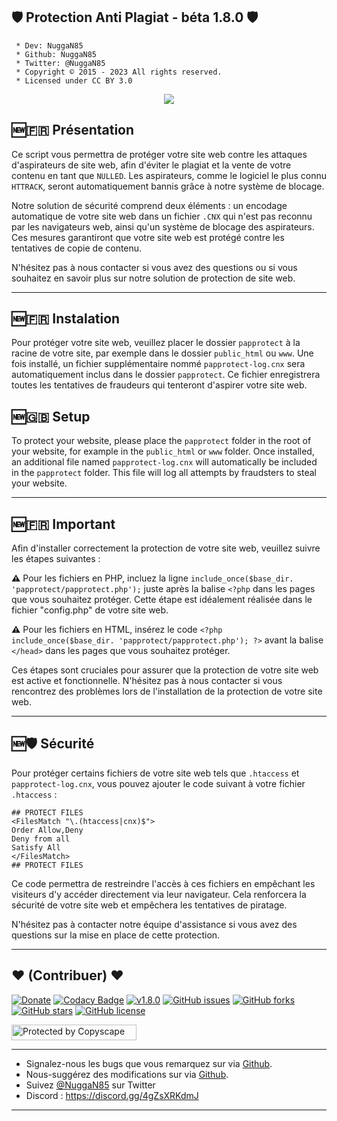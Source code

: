 ## 🛡️ Protection Anti Plagiat - béta 1.8.0 🛡️

```
 * Dev: NuggaN85
 * Github: NuggaN85
 * Twitter: @NuggaN85
 * Copyright © 2015 - 2023 All rights reserved.
 * Licensed under CC BY 3.0
```

<div style="text-align:center"><img src ="https://external-content.duckduckgo.com/iu/?u=https%3A%2F%2Fwww.fidelizarte.pt%2Fblog%2Fwp-content%2Fuploads%2F2019%2F09%2F1_1-1024x561.png&f=1&nofb=1&ipt=df1e87f6a3b8113e33f15c4caaa78c0c30d8160ea2c93d09ca1bd5fee5c866a7&ipo=images" /></div>

## 🆕<strong>🇫🇷</strong> Présentation

Ce script vous permettra de protéger votre site web contre les attaques d'aspirateurs de site web, afin d'éviter le plagiat et la vente de votre contenu en tant que `NULLED`. Les aspirateurs, comme le logiciel le plus connu `HTTRACK`, seront automatiquement bannis grâce à notre système de blocage.

Notre solution de sécurité comprend deux éléments : un encodage automatique de votre site web dans un fichier `.CNX` qui n'est pas reconnu par les navigateurs web, ainsi qu'un système de blocage des aspirateurs. Ces mesures garantiront que votre site web est protégé contre les tentatives de copie de contenu.

N'hésitez pas à nous contacter si vous avez des questions ou si vous souhaitez en savoir plus sur notre solution de protection de site web.

--------------------------------------------------------------------------------------------------------------------------------------

## 🆕<strong>🇫🇷</strong> Instalation

Pour protéger votre site web, veuillez placer le dossier `papprotect` à la racine de votre site, par exemple dans le dossier `public_html` ou `www`. Une fois installé, un fichier supplémentaire nommé `papprotect-log.cnx` sera automatiquement inclus dans le dossier `papprotect`. Ce fichier enregistrera toutes les tentatives de fraudeurs qui tenteront d'aspirer votre site web.

## 🆕<strong>🇬🇧</strong> Setup

To protect your website, please place the `papprotect` folder in the root of your website, for example in the `public_html` or `www` folder. Once installed, an additional file named `papprotect-log.cnx` will automatically be included in the `papprotect` folder. This file will log all attempts by fraudsters to steal your website.

--------------------------------------------------------------------------------------------------------------------------------------

## 🆕<strong>🇫🇷</strong> Important

Afin d'installer correctement la protection de votre site web, veuillez suivre les étapes suivantes :

<strong>⚠️</strong>
Pour les fichiers en PHP, incluez la ligne `include_once($base_dir. 'papprotect/papprotect.php');` juste après la balise `<?php` dans les pages que vous souhaitez protéger. Cette étape est idéalement réalisée dans le fichier "config.php" de votre site web.

<strong>⚠️</strong>
Pour les fichiers en HTML, insérez le code `<?php include_once($base_dir. 'papprotect/papprotect.php'); ?>` avant la balise `</head>` dans les pages que vous souhaitez protéger.

Ces étapes sont cruciales pour assurer que la protection de votre site web est active et fonctionnelle. N'hésitez pas à nous contacter si vous rencontrez des problèmes lors de l'installation de la protection de votre site web.

--------------------------------------------------------------------------------------------------------------------------------------

## 🆕<strong>🛡️</strong> Sécurité
Pour protéger certains fichiers de votre site web tels que `.htaccess` et `papprotect-log.cnx`, vous pouvez ajouter le code suivant à votre fichier `.htaccess` :

```
## PROTECT FILES
<FilesMatch "\.(htaccess|cnx)$">
Order Allow,Deny
Deny from all
Satisfy All
</FilesMatch>
## PROTECT FILES
```

Ce code permettra de restreindre l'accès à ces fichiers en empêchant les visiteurs d'y accéder directement via leur navigateur. Cela renforcera la sécurité de votre site web et empêchera les tentatives de piratage.

N'hésitez pas à contacter notre équipe d'assistance si vous avez des questions sur la mise en place de cette protection.

--------------------------------------------------------------------------------------------------------------------------------------

## <strong>❤️</strong> (Contribuer) <strong>❤️</strong>

[![Donate](https://img.shields.io/badge/paypal-donate-yellow.svg?style=flat)](https://www.paypal.me/nuggan85) [![Codacy Badge](https://api.codacy.com/project/badge/Grade/3319a02c269049cfa8720f3b7c408046)](https://app.codacy.com/gh/NuggaN85/Protection-Anti-Plagiat/commits?bid=14837328) [![v1.8.0](http://img.shields.io/badge/zip-v1.8.0-blue.svg)](https://github.com/NuggaN85/Protection-Anti-Plagiat/archive/master.zip) [![GitHub issues](https://img.shields.io/github/issues/NuggaN85/Protection-Anti-Plagiat)](https://github.com/NuggaN85/Protection-Anti-Plagiat/issues) [![GitHub forks](https://img.shields.io/github/forks/NuggaN85/Protection-Anti-Plagiat)](https://github.com/NuggaN85/Protection-Anti-Plagiat/network) [![GitHub stars](https://img.shields.io/github/stars/NuggaN85/Protection-Anti-Plagiat)](https://github.com/NuggaN85/Protection-Anti-Plagiat/stargazers) [![GitHub license](https://img.shields.io/github/license/NuggaN85/Protection-Anti-Plagiat)](https://github.com/NuggaN85/Protection-Anti-Plagiat)

<a target="_blank" href="http://www.copyscape.com/"><img src="http://banners.copyscape.com/img/copyscape-banner-white-200x25.png" width="200" height="25" border="0" alt="Protected by Copyscape" title="Protected by Copyscape Plagiarism Checker - Do not copy content from this page." /></a>

--------------------------------------------------------------------------------------------------------------------------------------

- Signalez-nous les bugs que vous remarquez sur via [Github](https://github.com/NuggaN85/Protection-Anti-Plagiat/issues/1).
- Nous-suggérez des modifications sur via [Github](https://github.com/NuggaN85/Protection-Anti-Plagiat/issues/2).
- Suivez [@NuggaN85](https://twitter.com/NuggaN85) sur Twitter
- Discord : https://discord.gg/4gZsXRKdmJ

--------------------------------------------------------------------------------------------------------------------------------------


